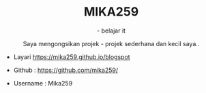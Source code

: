<center><h1>MIKA259</h1>
- belajar it
  <p>Saya mengongsikan projek - projek sederhana dan kecil saya..</p></center>

- Layari https://mika259.github.io/blogspot

- Github : https://github.com/mika259/
- Username : Mika259
